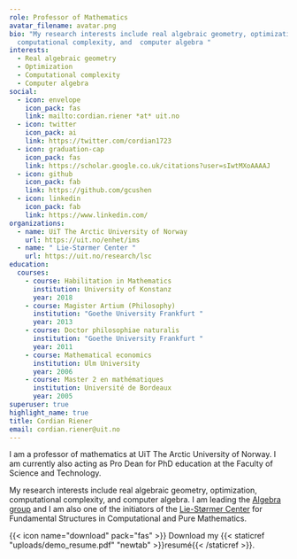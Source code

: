 ```yaml
---
role: Professor of Mathematics
avatar_filename: avatar.png
bio: "My research interests include real algebraic geometry, optimization,
  computational complexity, and  computer algebra "
interests:
  - Real algebraic geometry
  - Optimization
  - Computational complexity
  - Computer algebra
social:
  - icon: envelope
    icon_pack: fas
    link: mailto:cordian.riener *at* uit.no
  - icon: twitter
    icon_pack: ai
    link: https://twitter.com/cordian1723
  - icon: graduation-cap
    icon_pack: fas
    link: https://scholar.google.co.uk/citations?user=sIwtMXoAAAAJ
  - icon: github
    icon_pack: fab
    link: https://github.com/gcushen
  - icon: linkedin
    icon_pack: fab
    link: https://www.linkedin.com/
organizations:
  - name: UiT The Arctic University of Norway
    url: https://uit.no/enhet/ims
  - name: " Lie-Størmer Center "
    url: https://uit.no/research/lsc
education:
  courses:
    - course: Habilitation in Mathematics
      institution: University of Konstanz
      year: 2018
    - course: Magister Artium (Philosophy)
      institution: "Goethe University Frankfurt "
      year: 2013
    - course: Doctor philosophiae naturalis
      institution: "Goethe University Frankfurt "
      year: 2011
    - course: Mathematical economics
      institution: Ulm University
      year: 2006
    - course: Master 2 en mathématiques
      institution: Université de Bordeaux
      year: 2005
superuser: true
highlight_name: true
title: Cordian Riener
email: cordian.riener@uit.no
---
```

I am a  professor of mathematics at UiT The Arctic University of Norway. I am currently also acting as Pro Dean for PhD education at the Faculty of Science and Technology. 

My research interests include real algebraic geometry, optimization, computational complexity, and  computer algebra. I am leading the  [Algebra group](https://uit.no/research/algebra) and I am also one of the initiators of the [Lie-Størmer Center](https://uit.no/research/lsc) for Fundamental Structures in Computational and Pure Mathematics. 



{{< icon name="download" pack="fas" >}} Download my {{< staticref "uploads/demo_resume.pdf" "newtab" >}}resumé{{< /staticref >}}.